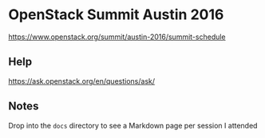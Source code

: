 # OpenStack Summit Austin 2016

<https://www.openstack.org/summit/austin-2016/summit-schedule>

## Help

<https://ask.openstack.org/en/questions/ask/>

## Notes

Drop into the `docs` directory to see a Markdown page per session I attended